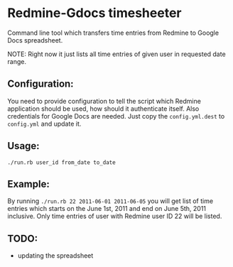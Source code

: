 Redmine-Gdocs timesheeter
=========================

Command line tool which transfers time entries from Redmine to Google Docs spreadsheet.

NOTE: Right now it just lists all time entries of given user in requested date range.

## Configuration: ##

You need to provide configuration to tell the script which Redmine application should be used, how should it authenticate itself. Also credentials for Google Docs are needed. Just copy the `config.yml.dest` to `config.yml` and update it.

## Usage: ##

`./run.rb user_id from_date to_date`

## Example: ##

By running `./run.rb 22 2011-06-01 2011-06-05` you will get list of time entries which starts on the June 1st, 2011 and end on June 5th, 2011 inclusive. Only time entries of user with Redmine user ID 22 will be listed.

## TODO: ##

* updating the spreadsheet
